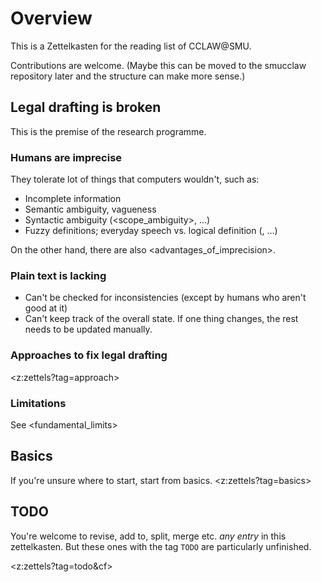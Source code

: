 # Overview

This is a Zettelkasten for the reading list of CCLAW@SMU.

Contributions are welcome. (Maybe this can be moved to the smucclaw repository later and the structure can make more sense.)

## Legal drafting is broken

This is the premise of the research programme.

### Humans are imprecise

They tolerate lot of things that computers wouldn't, such as:

* Incomplete information
* Semantic ambiguity, vagueness
* Syntactic ambiguity (<scope_ambiguity>, …)
* Fuzzy definitions; everyday speech vs. logical definition (<generality>, …)

On the other hand, there are also <advantages_of_imprecision>.

### Plain text is lacking

* Can't be checked for inconsistencies (except by humans who aren't good at it)
* Can't keep track of the overall state. If one thing changes, the rest needs to be updated manually.

### Approaches to fix legal drafting

<z:zettels?tag=approach>

### Limitations

See <fundamental_limits>

## Basics

If you're unsure where to start, start from basics.
<z:zettels?tag=basics>


## TODO

You're welcome to revise, add to, split, merge etc. _any entry_ in this zettelkasten. But these ones with the tag `TODO` are particularly unfinished.

<z:zettels?tag=todo&cf>
